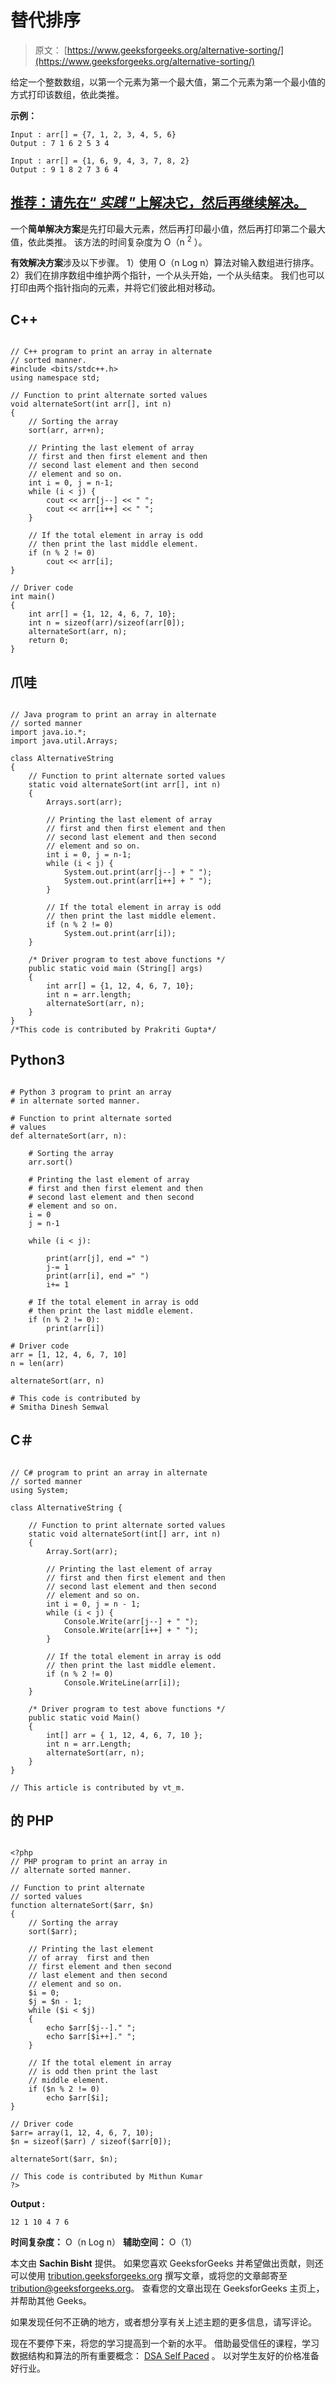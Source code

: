 # 替代排序

> 原文： [https://www.geeksforgeeks.org/alternative-sorting/](https://www.geeksforgeeks.org/alternative-sorting/)

给定一个整数数组，以第一个元素为第一个最大值，第二个元素为第一个最小值的方式打印该数组，依此类推。

**示例：**

```
Input : arr[] = {7, 1, 2, 3, 4, 5, 6}
Output : 7 1 6 2 5 3 4

Input : arr[] = {1, 6, 9, 4, 3, 7, 8, 2}
Output : 9 1 8 2 7 3 6 4

```

## [推荐：请先在“ ***<u>实践</u>*** ”上解决它，然后再继续解决。](https://practice.geeksforgeeks.org/problems/alternative-sorting/0)

一个**简单解决方案**是先打印最大元素，然后再打印最小值，然后再打印第二个最大值，依此类推。 该方法的时间复杂度为 O（n <sup>2</sup> ）。

**有效解决方案**涉及以下步骤。
1）使用 O（n Log n）算法对输入数组进行排序。
2）我们在排序数组中维护两个指针，一个从头开始，一个从头结束。 我们也可以打印由两个指针指向的元素，并将它们彼此相对移动。

## C++ 

```

// C++ program to print an array in alternate 
// sorted manner. 
#include <bits/stdc++.h> 
using namespace std; 

// Function to print alternate sorted values 
void alternateSort(int arr[], int n) 
{ 
    // Sorting the array 
    sort(arr, arr+n); 

    // Printing the last element of array  
    // first and then first element and then  
    // second last element and then second  
    // element and so on. 
    int i = 0, j = n-1; 
    while (i < j) { 
        cout << arr[j--] << " "; 
        cout << arr[i++] << " "; 
    } 

    // If the total element in array is odd  
    // then print the last middle element. 
    if (n % 2 != 0) 
        cout << arr[i]; 
} 

// Driver code 
int main() 
{ 
    int arr[] = {1, 12, 4, 6, 7, 10}; 
    int n = sizeof(arr)/sizeof(arr[0]); 
    alternateSort(arr, n); 
    return 0; 
} 

```

## 爪哇

```

// Java program to print an array in alternate 
// sorted manner 
import java.io.*; 
import java.util.Arrays; 

class AlternativeString 
{ 
    // Function to print alternate sorted values 
    static void alternateSort(int arr[], int n) 
    { 
        Arrays.sort(arr); 

        // Printing the last element of array  
        // first and then first element and then  
        // second last element and then second  
        // element and so on. 
        int i = 0, j = n-1; 
        while (i < j) { 
            System.out.print(arr[j--] + " "); 
            System.out.print(arr[i++] + " "); 
        } 

        // If the total element in array is odd  
        // then print the last middle element. 
        if (n % 2 != 0) 
            System.out.print(arr[i]); 
    } 

    /* Driver program to test above functions */
    public static void main (String[] args) 
    { 
        int arr[] = {1, 12, 4, 6, 7, 10}; 
        int n = arr.length; 
        alternateSort(arr, n); 
    } 
} 
/*This code is contributed by Prakriti Gupta*/

```

## Python3

```

# Python 3 program to print an array 
# in alternate sorted manner. 

# Function to print alternate sorted 
# values 
def alternateSort(arr, n): 

    # Sorting the array 
    arr.sort()  

    # Printing the last element of array  
    # first and then first element and then  
    # second last element and then second  
    # element and so on. 
    i = 0
    j = n-1

    while (i < j):  

        print(arr[j], end =" ") 
        j-= 1
        print(arr[i], end =" ") 
        i+= 1

    # If the total element in array is odd  
    # then print the last middle element. 
    if (n % 2 != 0): 
        print(arr[i])  

# Driver code 
arr = [1, 12, 4, 6, 7, 10]  
n = len(arr) 

alternateSort(arr, n)  

# This code is contributed by 
# Smitha Dinesh Semwal 

```

## C＃

```

// C# program to print an array in alternate 
// sorted manner 
using System; 

class AlternativeString { 

    // Function to print alternate sorted values 
    static void alternateSort(int[] arr, int n) 
    { 
        Array.Sort(arr); 

        // Printing the last element of array 
        // first and then first element and then 
        // second last element and then second 
        // element and so on. 
        int i = 0, j = n - 1; 
        while (i < j) { 
            Console.Write(arr[j--] + " "); 
            Console.Write(arr[i++] + " "); 
        } 

        // If the total element in array is odd 
        // then print the last middle element. 
        if (n % 2 != 0) 
            Console.WriteLine(arr[i]); 
    } 

    /* Driver program to test above functions */
    public static void Main() 
    { 
        int[] arr = { 1, 12, 4, 6, 7, 10 }; 
        int n = arr.Length; 
        alternateSort(arr, n); 
    } 
} 

// This article is contributed by vt_m. 

```

## 的 PHP

```

<?php 
// PHP program to print an array in  
// alternate sorted manner. 

// Function to print alternate 
// sorted values 
function alternateSort($arr, $n) 
{ 
    // Sorting the array 
    sort($arr); 

    // Printing the last element  
    // of array  first and then  
    // first element and then second  
    // last element and then second   
    // element and so on. 
    $i = 0; 
    $j = $n - 1; 
    while ($i < $j) 
    { 
        echo $arr[$j--]." "; 
        echo $arr[$i++]." "; 
    } 

    // If the total element in array   
    // is odd then print the last  
    // middle element. 
    if ($n % 2 != 0) 
        echo $arr[$i]; 
} 

// Driver code 
$arr= array(1, 12, 4, 6, 7, 10); 
$n = sizeof($arr) / sizeof($arr[0]); 

alternateSort($arr, $n); 

// This code is contributed by Mithun Kumar 
?> 

```

**Output :**

```
12 1 10 4 7 6 

```

**时间复杂度：** O（n Log n）
**辅助空间：** O（1）

本文由 **Sachin Bisht** 提供。 如果您喜欢 GeeksforGeeks 并希望做出贡献，则还可以使用 [tribution.geeksforgeeks.org](http://www.contribute.geeksforgeeks.org) 撰写文章，或将您的文章邮寄至 tribution@geeksforgeeks.org。 查看您的文章出现在 GeeksforGeeks 主页上，并帮助其他 Geeks。

如果发现任何不正确的地方，或者想分享有关上述主题的更多信息，请写评论。

现在不要停下来，将您的学习提高到一个新的水平。 借助最受信任的课程，学习数据结构和算法的所有重要概念： [DSA Self Paced](https://practice.geeksforgeeks.org/courses/dsa-self-paced?utm_source=geeksforgeeks&utm_medium=article&utm_campaign=gfg_article_dsa_content_bottom) 。 以对学生友好的价格准备好行业。